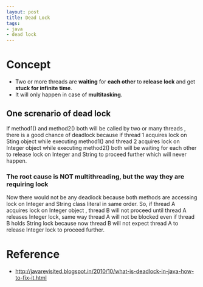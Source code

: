 ```yaml
---
layout: post
title: Dead Lock
tags:
- java
- dead lock
---
```

# Concept

- Two or more threads are **waiting** for **each other** to **release lock** and get **stuck for infinite time**.
- It will only happen in case of **multitasking**.

## One screnario of dead lock
If method1() and method2() both will be called by two or many threads , there is a good chance of deadlock because if thread 1 acquires lock on Sting object while executing method1() and thread 2 acquires lock on Integer object while executing method2() both will be waiting for each other to release lock on Integer and String to proceed further which will never happen.

### The root cause is NOT multithreading, but **the way they are requiring lock**
Now there would not be any deadlock because both methods are accessing lock on Integer and String class literal in same order. So, if thread A acquires lock on Integer object , thread B will not proceed until thread A releases Integer lock, same way thread A will not be blocked even if thread B holds String lock because now thread B will not expect thread A to release Integer lock to proceed further.

# Reference 
- http://javarevisited.blogspot.in/2010/10/what-is-deadlock-in-java-how-to-fix-it.html
